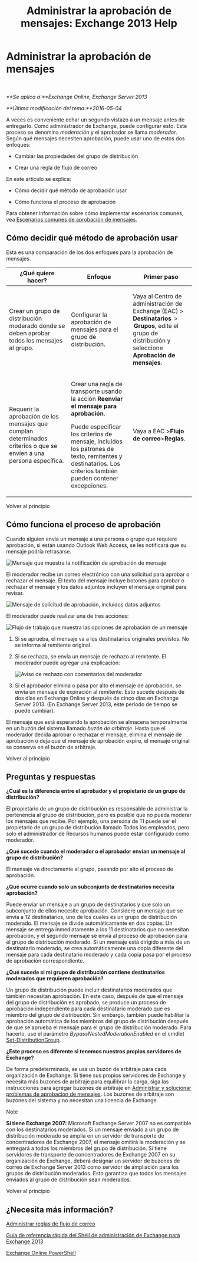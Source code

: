 ﻿---
title: 'Administrar la aprobación de mensajes: Exchange 2013 Help'
TOCTitle: Administrar la aprobación de mensajes
ms:assetid: 43a89f71-8002-4cb0-b3c8-1c2b2597f227
ms:mtpsurl: https://technet.microsoft.com/es-es/library/Dd297936(v=EXCHG.150)
ms:contentKeyID: 49895597
ms.date: 04/23/2018
mtps_version: v=EXCHG.150
ms.translationtype: HT
---

# Administrar la aprobación de mensajes

 

_**Se aplica a:**Exchange Online, Exchange Server 2013_

_**Última modificación del tema:**2016-05-04_

A veces es conveniente echar un segundo vistazo a un mensaje antes de entregarlo. Como administrador de Exchange, puede configurar esto. Este proceso se denomina *moderación* y el aprobador se llama *moderador*. Según qué mensajes necesiten aprobación, puede usar uno de estos dos enfoques:

  - Cambiar las propiedades del grupo de distribución

  - Crear una regla de flujo de correo

En este artículo se explica:

  - Cómo decidir qué método de aprobación usar

  - Cómo funciona el proceso de aprobación

Para obtener información sobre cómo implementar escenarios comunes, vea [Escenarios comunes de aprobación de mensajes](common-message-approval-scenarios-exchange-2013-help.md).

## Cómo decidir qué método de aprobación usar

Esta es una comparación de los dos enfoques para la aprobación de mensajes.


<table>
<colgroup>
<col style="width: 33%" />
<col style="width: 33%" />
<col style="width: 33%" />
</colgroup>
<thead>
<tr class="header">
<th>¿Qué quiere hacer?</th>
<th>Enfoque</th>
<th>Primer paso</th>
</tr>
</thead>
<tbody>
<tr class="odd">
<td><p>Crear un grupo de distribución moderado donde se deben aprobar todos los mensajes al grupo.</p></td>
<td><p>Configurar la aprobación de mensajes para el grupo de distribución.</p></td>
<td><p>Vaya al Centro de administración de Exchange (EAC) &gt; <strong>Destinatarios</strong>  &gt; <strong> Grupos</strong>, edite el grupo de distribución y seleccione <strong>Aprobación de mensajes</strong>.</p></td>
</tr>
<tr class="even">
<td><p>Requerir la aprobación de los mensajes que cumplan determinados criterios o que se envíen a una persona específica.</p></td>
<td><p>Crear una regla de transporte usando la acción <strong>Reenviar el mensaje para aprobación</strong>.</p>
<p>Puede especificar los criterios de mensaje, incluidos los patrones de texto, remitentes y destinatarios. Los criterios también pueden contener excepciones.</p></td>
<td><p>Vaya a EAC &gt;<strong>Flujo de correo</strong>&gt;<strong>Reglas</strong>.</p></td>
</tr>
</tbody>
</table>


Volver al principio

## Cómo funciona el proceso de aprobación

Cuando alguien envía un mensaje a una persona o grupo que requiere aprobación, si están usando Outlook Web Access, se les notificará que su mensaje podría retrasarse.

![Mensaje que muestra la notificación de aprobación de mensaje](images/Dd297936.80e2e5f1-0a1e-4c37-9076-794581155405(EXCHG.150).png "Mensaje que muestra la notificación de aprobación de mensaje")

El moderador recibe un correo electrónico con una solicitud para aprobar o rechazar el mensaje. El texto del mensaje incluye botones para aprobar o rechazar el mensaje y los datos adjuntos incluyen el mensaje original para revisar.

![Mensaje de solicitud de aprobación, incluidos datos adjuntos](images/Dd297936.bf517f5a-b10e-40df-a48a-403b395b5962(EXCHG.150).png "Mensaje de solicitud de aprobación, incluidos datos adjuntos")

El moderador puede realizar una de tres acciones:

![Flujo de trabajo que muestra las opciones de aprobación de un mensaje](images/Dd297936.dc7a6ca9-c67d-487a-8713-4d628e07f4b3(EXCHG.150).png "Flujo de trabajo que muestra las opciones de aprobación de un mensaje")

1.  Si se aprueba, el mensaje va a los destinatarios originales previstos. No se informa al remitente original.

2.  Si se rechaza, se envía un mensaje de rechazo al remitente. El moderador puede agregar una explicación:
    
    ![Aviso de rechazo con comentarios del moderador](images/Dd297936.a663d36a-c67d-4155-b8f6-4b5dc8e105d9(EXCHG.150).png "Aviso de rechazo con comentarios del moderador")  

3.  Si el aprobador elimina o pasa por alto el mensaje de aprobación, se envía un mensaje de expiración al remitente. Esto sucede después de dos días en Exchange Online y después de cinco días en Exchange Server 2013. (En Exchange Server 2013, este período de tiempo se puede cambiar).

El mensaje que está esperando la aprobación se almacena temporalmente en un buzón del sistema llamado *buzón de arbitraje*. Hasta que el moderador decida aprobar o rechazar el mensaje, elimina el mensaje de aprobación o deja que el mensaje de aprobación expire, el mensaje original se conserva en el buzón de arbitraje.

Volver al principio

## Preguntas y respuestas

**¿Cuál es la diferencia entre el aprobador y el propietario de un grupo de distribución?**

El propietario de un grupo de distribución es responsable de administrar la pertenencia al grupo de distribución, pero es posible que no pueda moderar los mensajes que recibe. Por ejemplo, una persona de TI puede ser el propietario de un grupo de distribución llamado Todos los empleados, pero solo el administrador de Recursos humanos puede estar configurado como moderador.

**¿Qué sucede cuando el moderador o el aprobador envían un mensaje al grupo de distribución?**

El mensaje va directamente al grupo, pasando por alto el proceso de aprobación.

**¿Qué ocurre cuando solo un subconjunto de destinatarios necesita aprobación?**

Puede enviar un mensaje a un grupo de destinatarios y que solo un subconjunto de ellos necesite aprobación. Considere un mensaje que se envía a 12 destinatarios, uno de los cuales es un grupo de distribución moderado. El mensaje se divide automáticamente en dos copias. Un mensaje se entrega inmediatamente a los 11 destinatarios que no necesitan aprobación, y el segundo mensaje se envía al proceso de aprobación para el grupo de distribución moderado. Si un mensaje está dirigido a más de un destinatario moderado, se crea automáticamente una copia diferente del mensaje para cada destinatario moderado y cada copia pasa por el proceso de aprobación correspondiente.

**¿Qué sucede si mi grupo de distribución contiene destinatarios moderados que requieren aprobación?**

Un grupo de distribución puede incluir destinatarios moderados que también necesitan aprobación. En este caso, después de que el mensaje del grupo de distribución es aprobado, se produce un proceso de aprobación independiente para cada destinatario moderado que es miembro del grupo de distribución. Sin embargo, también puede habilitar la aprobación automática de los miembros del grupo de distribución después de que se aprueba el mensaje para el grupo de distribución moderado. Para hacerlo, use el parámetro *BypassNestedModerationEnabled* en el cmdlet [Set-DistributionGroup](https://technet.microsoft.com/es-es/library/bb124955\(v=exchg.150\)).

**¿Este proceso es diferente si tenemos nuestros propios servidores de Exchange?**

De forma predeterminada, se usa un buzón de arbitraje para cada organización de Exchange. Si tiene sus propios servidores de Exchange y necesita más buzones de arbitraje para equilibrar la carga, siga las instrucciones para agregar buzones de arbitraje en [Administrar y solucionar problemas de aprobación de mensajes](manage-and-troubleshoot-message-approval-exchange-2013-help.md). Los buzones de arbitraje son buzones del sistema y no necesitan una licencia de Exchange.


> [!NOTE]
> <STRONG>Si tiene Exchange 2007:</STRONG> Microsoft Exchange Server 2007 no es compatible con los destinatarios moderados. Si un mensaje enviado a un grupo de distribución moderado se amplía en un servidor de transporte de concentradores de Exchange 2007, el mensaje omitirá la moderación y se entregará a todos los miembros del grupo de distribución. Si tiene servidores de transporte de concentradores de Exchange 2007 en su organización de Exchange, deberá designar un servidor de buzones de correo de Exchange Server 2013 como servidor de ampliación para los grupos de distribución moderados. Esto garantiza que todos los mensajes enviados al grupo de distribución sean moderados.



Volver al principio

## ¿Necesita más información?

[Administrar reglas de flujo de correo](manage-mail-flow-rules-exchange-2013-help.md)

[Guía de referencia rápida del Shell de administración de Exchange para Exchange 2013](exchange-management-shell-quick-reference-for-exchange-2013-exchange-2013-help.md)

[Exchange Online PowerShell](https://technet.microsoft.com/es-es/library/jj200677\(v=exchg.150\))

